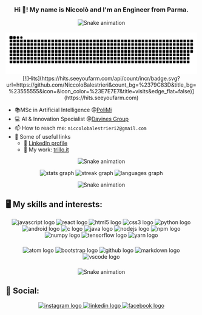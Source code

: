 <h3 align="center">Hi 👋! My name is Niccolò and I'm an Engineer from Parma.</h3>

<div align = "center">
  <img src="https://raw.githubusercontent.com/andreasbm/readme/master/assets/lines/fire.png" alt="Snake animation" />
</div>

<br clear="both">
<div align = "center">
  <img src="https://raw.githubusercontent.com/NiccoloBalestrieri/NiccoloBalestrieri/output/github-contribution-grid-snake-dark.svg" alt="Snake animation" />
</div>

<div align="center">
  [![Hits](https://hits.seeyoufarm.com/api/count/incr/badge.svg?url=https://github.com/NiccoloBalestrieri&count_bg=%2379C83D&title_bg=%23555555&icon=&icon_color=%23E7E7E7&title=visits&edge_flat=false)](https://hits.seeyoufarm.com)

</div>


<span style="white-space: pre-line"></span>

- :books:MSc in Artificial Intelligence @[PoliMi](https://www.polimi.it/)
- :computer: AI & Innovation Specialist @[Davines Group](https://it.davines.com/)
- 📫 How to reach me: ```niccolobalestrieri2@gmail.com```
- :link: Some of useful links
  - :eyes: [LinkedIn profile](https://www.linkedin.com/in/niccolò-balestrieri-91a386252/)
  - 👷 My work: [trillo.it](https://www.trilloparrucchieri.it/)
  
<div align = "center">
  <img src="https://raw.githubusercontent.com/andreasbm/readme/master/assets/lines/fire.png" alt="Snake animation" />
</div>

<span style="white-space: pre-line"></span>

<div align="center">
  <img src="https://github-readme-stats.vercel.app/api?username=NiccoloBalestrieri&hide_title=false&hide_rank=false&show_icons=true&include_all_commits=true&count_private=true&disable_animations=false&theme=dark&locale=en&hide_border=false" height="155" alt="stats graph"  />
  <img src="https://streak-stats.demolab.com?user=NiccoloBalestrieri&locale=en&mode=daily&theme=dark&hide_border=false&border_radius=5" height="155" alt="streak graph"  />
  <img src="https://github-readme-stats.vercel.app/api/top-langs?username=NiccoloBalestrieri&locale=en&hide_title=false&layout=compact&card_width=320&langs_count=5&theme=dark&hide_border=false" height="155" alt="languages graph"  />
</div>

<span style="white-space: pre-line"></span>

<div align = "center">
  <img src="https://raw.githubusercontent.com/andreasbm/readme/master/assets/lines/fire.png" alt="Snake animation" />
</div>


###

<h2> 🖥️ My skills and interests: </h2>
<span style="white-space: pre-line"></span>
<span style="white-space: pre-line"></span>

<div align="center">
  <img src="https://cdn.jsdelivr.net/gh/devicons/devicon/icons/javascript/javascript-original.svg" height="50" width="64" alt="javascript logo"  />
  <img src="https://cdn.jsdelivr.net/gh/devicons/devicon/icons/react/react-original.svg" height="50" width="64" alt="react logo"  />
  <img src="https://cdn.jsdelivr.net/gh/devicons/devicon/icons/html5/html5-original.svg" height="50" width="64" alt="html5 logo"  />
  <img src="https://cdn.jsdelivr.net/gh/devicons/devicon/icons/css3/css3-original.svg" height="50" width="64" alt="css3 logo"  />
  <img src="https://cdn.jsdelivr.net/gh/devicons/devicon/icons/python/python-original.svg" height="50" width="64" alt="python logo"  />
  <img src="https://cdn.jsdelivr.net/gh/devicons/devicon/icons/android/android-original.svg" height="50" width="64" alt="android logo"  />
  <img src="https://cdn.jsdelivr.net/gh/devicons/devicon/icons/c/c-original.svg" height="50" width="64" alt="c logo"  />
  <img src="https://cdn.jsdelivr.net/gh/devicons/devicon/icons/java/java-original.svg" height="50" width="64" alt="java logo"  />
  <img src="https://cdn.jsdelivr.net/gh/devicons/devicon/icons/nodejs/nodejs-original.svg" height="50" width="64" alt="nodejs logo"  />
  <img src="https://cdn.jsdelivr.net/gh/devicons/devicon/icons/npm/npm-original-wordmark.svg" height="50" width="64" alt="npm logo"  />
  <img src="https://cdn.jsdelivr.net/gh/devicons/devicon/icons/numpy/numpy-original.svg" height="50" width="64" alt="numpy logo"  />
  <img src="https://cdn.jsdelivr.net/gh/devicons/devicon/icons/tensorflow/tensorflow-original.svg" height="50" width="64" alt="tensorflow logo"  />
  <img src="https://cdn.jsdelivr.net/gh/devicons/devicon/icons/yarn/yarn-original.svg" height="50" width="64" alt="yarn logo"  />
</div>

<span style="white-space: pre-line"></span>

###

###

<span style="white-space: pre-line"></span>

<div align="center">
  <img src="https://cdn.jsdelivr.net/gh/devicons/devicon/icons/atom/atom-original.svg" height="40" width="52" alt="atom logo"  />
  <img src="https://cdn.jsdelivr.net/gh/devicons/devicon/icons/bootstrap/bootstrap-original.svg" height="40" width="52" alt="bootstrap logo"  />
  <img src="https://cdn.jsdelivr.net/gh/devicons/devicon/icons/github/github-original.svg" height="40" width="52" alt="github logo"  />
  <img src="https://cdn.jsdelivr.net/gh/devicons/devicon/icons/markdown/markdown-original.svg" height="40" width="52" alt="markdown logo"  />
  <img src="https://cdn.jsdelivr.net/gh/devicons/devicon/icons/vscode/vscode-original.svg" height="40" width="52" alt="vscode logo"  />
</div>

###

<div align = "center">
  <img src="https://raw.githubusercontent.com/andreasbm/readme/master/assets/lines/fire.png" alt="Snake animation" />
</div>

###

<h2> 🦊 Social: </h2>
<span style="white-space: pre-line"></span>
<span style="white-space: pre-line"></span>

<div align="center">
  <a href="https://www.instagram.com/niccolo.balestrieri/" target="_blank">
    <img src="https://img.shields.io/static/v1?message=Instagram&logo=instagram&label=&color=E4405F&logoColor=white&labelColor=&style=for-the-badge" height="35" alt="instagram logo"  />
  </a>
  
  <a href="https://www.linkedin.com/in/niccolò-balestrieri-91a386252/" target="_blank">
    <img src="https://img.shields.io/static/v1?message=LinkedIn&logo=linkedin&label=&color=0077B5&logoColor=white&labelColor=&style=for-the-badge" height="35" alt="linkedin logo"  />
  </a>
  
  <a href="https://www.facebook.com/nicolo.balestrieri.5/" target="_blank">
    <img src="https://img.shields.io/static/v1?message=Facebook&logo=facebook&label=&color=1877F2&logoColor=white&labelColor=&style=for-the-badge" height="35" alt="facebook logo"  />
  </a>
 
</div>

###
